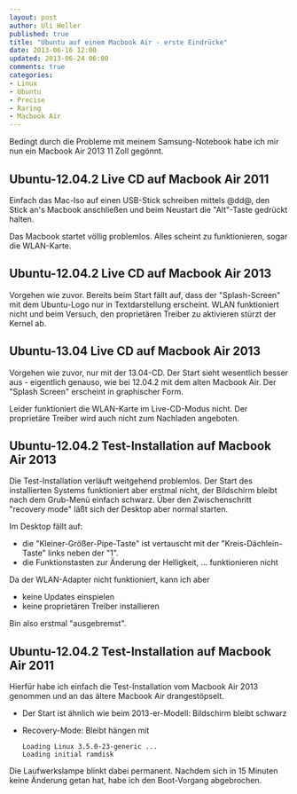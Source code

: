 ```yaml
---
layout: post
author: Uli Heller
published: true
title: "Ubuntu auf einem Macbook Air - erste Eindrücke"
date: 2013-06-16 12:00
updated: 2013-06-24 06:00
comments: true
categories: 
- Linux
- Ubuntu
- Precise
- Raring
- Macbook Air
---
```


Bedingt durch die Probleme mit meinem Samsung-Notebook habe ich
mir nun ein Macbook Air 2013 11 Zoll gegönnt.

<!-- more -->

## Ubuntu-12.04.2 Live CD auf Macbook Air 2011

Einfach das Mac-Iso auf einen USB-Stick schreiben mittels @dd@,
den Stick an's Macbook anschließen und beim Neustart die "Alt"-Taste
gedrückt halten.

Das Macbook startet völlig problemlos. Alles scheint zu funktionieren,
sogar die WLAN-Karte.

## Ubuntu-12.04.2 Live CD auf Macbook Air 2013

Vorgehen wie zuvor. Bereits beim Start fällt auf, dass der "Splash-Screen"
mit dem Ubuntu-Logo nur in Textdarstellung erscheint. WLAN funktioniert
nicht und beim Versuch, den proprietären Treiber zu aktivieren stürzt der
Kernel ab.

## Ubuntu-13.04 Live CD auf Macbook Air 2013

Vorgehen wie zuvor, nur mit der 13.04-CD. Der Start sieht wesentlich besser
aus - eigentlich genauso, wie bei 12.04.2 mit dem alten Macbook Air. Der
"Splash Screen" erscheint in graphischer Form.

Leider funktioniert die WLAN-Karte im Live-CD-Modus nicht. Der proprietäre
Treiber wird auch nicht zum Nachladen angeboten.

## Ubuntu-12.04.2 Test-Installation auf Macbook Air 2013

Die Test-Installation verläuft weitgehend problemlos.
Der Start des installierten Systems funktioniert aber erstmal nicht, der
Bildschirm bleibt nach dem Grub-Menü einfach schwarz.
Über den Zwischenschritt "recovery mode" läßt sich der Desktop
aber normal starten.

Im Desktop fällt auf:

* die "Kleiner-Größer-Pipe-Taste" ist vertauscht mit der
  "Kreis-Dächlein-Taste" links neben der "1".
* die Funktionstasten zur Änderung der Helligkeit, ... funktionieren
  nicht

Da der WLAN-Adapter nicht funktioniert, kann ich aber

* keine Updates einspielen
* keine proprietären Treiber installieren

Bin also erstmal "ausgebremst".

## Ubuntu-12.04.2 Test-Installation auf Macbook Air 2011

Hierfür habe ich einfach die Test-Installation vom Macbook Air 2013
genommen und an das ältere Macbook Air drangestöpselt.

* Der Start ist ähnlich wie beim 2013-er-Modell: Bildschirm bleibt schwarz
* Recovery-Mode: Bleibt hängen mit

      Loading Linux 3.5.0-23-generic ...
      Loading initial ramdisk

Die Laufwerkslampe blinkt dabei permanent. Nachdem sich in 15 Minuten keine
Änderung getan hat, habe ich den Boot-Vorgang abgebrochen.
